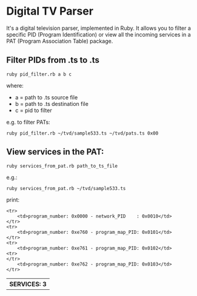 Digital TV Parser
================================

It's a digital television parser, implemented in Ruby. It allows you to filter a specific PID (Program Identification) or view all the incoming services in a PAT (Program Association Table) package.

Filter PIDs from .ts to .ts
-------------------------

    ruby pid_filter.rb a b c

where:
  
* a = path to .ts source file
* b = path to .ts destination file
* c = pid to filter

e.g. to filter PATs:

    ruby pid_filter.rb ~/tvd/sample533.ts ~/tvd/pats.ts 0x00




View services in the PAT:
-------------------------

    ruby services_from_pat.rb path_to_ts_file


e.g.:

    ruby services_from_pat.rb ~/tvd/sample533.ts

print:

<table>
    <tr>
        <th align="center">SERVICES: 3</th>
    </tr>

    <tr>
        <td>program_number: 0x0000 - network_PID    : 0x0010</td>
    </tr>
    <tr>
        <td>program_number: 0xe760 - program_map_PID: 0x0101</td>
    </tr>
    <tr>
        <td>program_number: 0xe761 - program_map_PID: 0x0102</td>
    <tr>
    </tr>
        <td>program_number: 0xe762 - program_map_PID: 0x0103</td>
    </tr>
</table>
